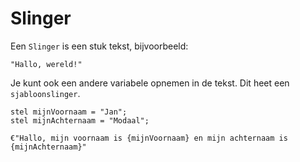# Slinger
Een `Slinger` is een stuk tekst, bijvoorbeeld:
```babbelaar
"Hallo, wereld!"
```

Je kunt ook een andere variabele opnemen in de tekst. Dit heet een `sjabloonslinger`.
```babbelaar
stel mijnVoornaam = "Jan";
stel mijnAchternaam = "Modaal";

€"Hallo, mijn voornaam is {mijnVoornaam} en mijn achternaam is {mijnAchternaam}"
```